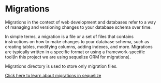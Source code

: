 # Migrations 

Migrations in the context of web development and databases refer to a way of managing and versioning changes to your database schema over time.  

In simple terms, a migration is a file or a set of files that contains instructions on how to make changes to your database schema, such as creating tables, modifying columns, adding indexes, and more. Migrations are typically written in a specific format or using a framework-specific tool(In this project we are using sequelize ORM for migrations).

Migrations directory is used to store only migration files. 

[Click here to learn about migrations in sequelize](https://sequelize.org/docs/v6/other-topics/migrations/)


